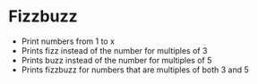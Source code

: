 # Fizzbuzz
* Print numbers from 1 to x
* Prints fizz instead of the number for multiples of 3
* Prints buzz instead of the number for multiples of 5
* Prints fizzbuzz for numbers that are multiples of both 3 and 5
